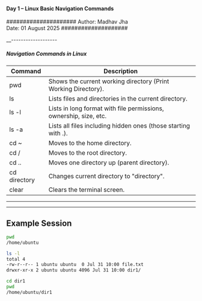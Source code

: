 ####  Day 1 – Linux Basic Navigation Commands
#####################
Author: Madhav Jha  
Date: 01 August 2025
####################

__-------------------

#####  Navigation Commands in Linux

| Command         | Description |
|-----------------|-------------|
| pwd           | Shows the current working directory (Print Working Directory). |
| ls            | Lists files and directories in the current directory. |
| ls -l         | Lists in long format with file permissions, ownership, size, etc. |
| ls -a         | Lists all files including hidden ones (those starting with .). |
| cd ~          | Moves to the home directory. |
| cd /          | Moves to the root directory. |
| cd ..         | Moves one directory up (parent directory). |
| cd directory  | Changes current directory to "directory". |
| clear         | Clears the terminal screen. |

--------------------------
___
##  Example Session

```bash
pwd
/home/ubuntu

ls -l
total 4
-rw-r--r-- 1 ubuntu ubuntu  0 Jul 31 10:00 file.txt
drwxr-xr-x 2 ubuntu ubuntu 4096 Jul 31 10:00 dir1/

cd dir1
pwd
/home/ubuntu/dir1

